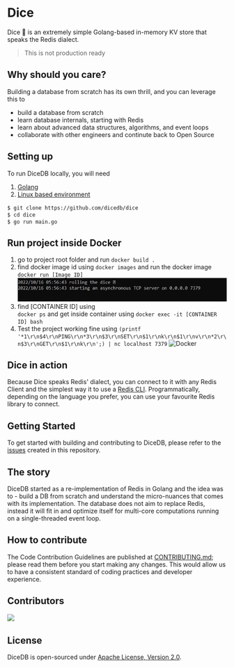Dice
===

Dice 🎲 is an extremely simple Golang-based in-memory KV store that speaks the Redis dialect.

> This is not production ready

## Why should you care?

Building a database from scratch has its own thrill, and you can leverage this to

- build a database from scratch
- learn database internals, starting with Redis
- learn about advanced data structures, algorithms, and event loops
- collaborate with other engineers and continute back to Open Source

## Setting up

To run DiceDB locally, you will need

1. [Golang](https://go.dev/)
2. [Linux based environment](https://en.wikipedia.org/wiki/Comparison_of_Linux_distributions)

```
$ git clone https://github.com/dicedb/dice
$ cd dice
$ go run main.go
```
## Run project inside Docker
1. go to project root folder and run  ```docker build .``` 
2. find docker image id using ```docker images``` and run the docker image ```docker run [Image ID]```
![Docker](/images/dice-doc-2.jpg?raw=true "docker")
3. find [CONTAINER ID] using  
```docker ps``` and get inside container using ```docker exec -it [CONTAINER ID] bash```
4. Test the project working fine using 
```(printf '*1\r\n$4\r\nPING\r\n*3\r\n$3\r\nSET\r\n$1\r\nk\r\n$1\r\nv\r\n*2\r\n$3\r\nGET\r\n$1\r\nk\r\n';) | nc localhost 7379```
![Docker](/images/dice-doc-1.jpg?raw=true "docker")


## Dice in action

Because Dice speaks Redis' dialect, you can connect to it with any Redis Client and the simplest way it to use a [Redis CLI](https://redis.io/docs/manual/cli/). Programmatically, depending on the language you prefer, you can use your favourite Redis library to connect.

## Getting Started

To get started with building and contributing to DiceDB, please refer to the [issues](issues) created in this repository.

## The story

DiceDB started as a re-implementation of Redis in Golang and the idea was to - build a DB from scratch and understand the micro-nuances that comes with its implementation. The database does not aim to replace Redis, instead it will fit in and optimize itself for multi-core computations running on a single-threaded event loop.

## How to contribute

The Code Contribution Guidelines are published at [CONTRIBUTING.md](CONTRIBUTING.md); please read them before you start making any changes. This would allow us to have a consistent standard of coding practices and developer experience.

## Contributors

<a href = "https://github.com/dicedb/dice/graphs/contributors">
  <img src = "https://contrib.rocks/image?repo=dicedb/dice"/>
</a>

## License

DiceDB is open-sourced under [Apache License, Version 2.0](LICENSE.md).
